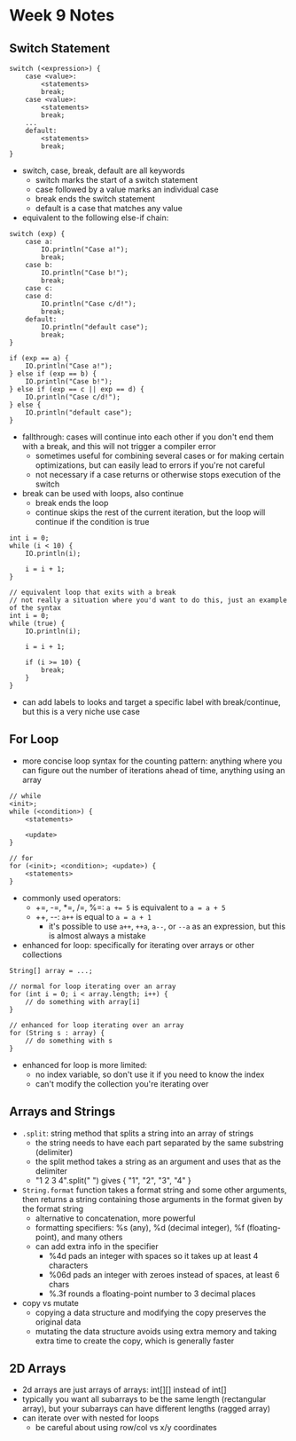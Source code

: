 # Week 9 Notes

## Switch Statement

```
switch (<expression>) {
    case <value>:
        <statements>
        break;
    case <value>:
        <statements>
        break;
    ...
    default:
        <statements>
        break;
}
```

- switch, case, break, default are all keywords
    - switch marks the start of a switch statement
    - case followed by a value marks an individual case
    - break ends the switch statement
    - default is a case that matches any value
- equivalent to the following else-if chain:

```
switch (exp) {
    case a:
        IO.println("Case a!");
        break;
    case b:
        IO.println("Case b!");
        break;
    case c:
    case d:
        IO.println("Case c/d!");
        break;
    default:
        IO.println("default case");
        break;
}

if (exp == a) {
    IO.println("Case a!");
} else if (exp == b) {
    IO.println("Case b!");
} else if (exp == c || exp == d) {
    IO.println("Case c/d!");
} else {
    IO.println("default case");
}
```

- fallthrough: cases will continue into each other if you don't end them with a break,
  and this will not trigger a compiler error
  - sometimes useful for combining several cases or for making certain optimizations,
    but can easily lead to errors if you're not careful
  - not necessary if a case returns or otherwise stops execution of the switch
- break can be used with loops, also continue
  - break ends the loop
  - continue skips the rest of the current iteration, but the loop will continue if
    the condition is true

```
int i = 0;
while (i < 10) {
    IO.println(i);

    i = i + 1;
}

// equivalent loop that exits with a break
// not really a situation where you'd want to do this, just an example of the syntax
int i = 0;
while (true) {
    IO.println(i);

    i = i + 1;

    if (i >= 10) {
        break;
    }
}
```

- can add labels to looks and target a specific label with break/continue, but this is
  a very niche use case

## For Loop

- more concise loop syntax for the counting pattern: anything where you can figure out the
  number of iterations ahead of time, anything using an array

```
// while
<init>;
while (<condition>) {
    <statements>

    <update>
}

// for
for (<init>; <condition>; <update>) {
    <statements>
}
```

- commonly used operators:
  - +=, -=, *=, /=, %=: `a += 5` is equivalent to `a = a + 5`
  - ++, --: `a++` is equal to `a = a + 1`
    - it's possible to use `a++`, `++a`, `a--`, or `--a` as an expression, but this is almost
      always a mistake
- enhanced for loop: specifically for iterating over arrays or other collections

```
String[] array = ...;

// normal for loop iterating over an array
for (int i = 0; i < array.length; i++) {
    // do something with array[i]
}

// enhanced for loop iterating over an array
for (String s : array) {
    // do something with s
}
```

- enhanced for loop is more limited:
  - no index variable, so don't use it if you need to know the index
  - can't modify the collection you're iterating over

## Arrays and Strings

- `.split`: string method that splits a string into an array of strings
  - the string needs to have each part separated by the same substring (delimiter)
  - the split method takes a string as an argument and uses that as the delimiter
  - "1 2 3 4".split(" ") gives { "1", "2", "3", "4" }
- `String.format` function takes a format string and some other arguments, then returns
  a string containing those arguments in the format given by the format string
  - alternative to concatenation, more powerful
  - formatting specifiers: %s (any), %d (decimal integer), %f (floating-point), and many others
  - can add extra info in the specifier
    - %4d pads an integer with spaces so it takes up at least 4 characters
    - %06d pads an integer with zeroes instead of spaces, at least 6 chars
    - %.3f rounds a floating-point number to 3 decimal places
- copy vs mutate
  - copying a data structure and modifying the copy preserves the original data
  - mutating the data structure avoids using extra memory and taking extra time to create
    the copy, which is generally faster

## 2D Arrays

- 2d arrays are just arrays of arrays: int[][] instead of int[]
- typically you want all subarrays to be the same length (rectangular array),
  but your subarrays can have different lengths (ragged array)
- can iterate over with nested for loops
  - be careful about using row/col vs x/y coordinates









